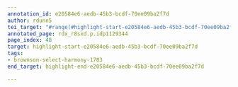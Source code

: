 ```yaml
---
annotation_id: e20584e6-aedb-45b3-bcdf-70ee09ba2f7d
author: rdunn5
tei_target: "#range(#highlight-start-e20584e6-aedb-45b3-bcdf-70ee09ba2f7d, #highlight-end-e20584e6-aedb-45b3-bcdf-70ee09ba2f7d)"
annotated_page: rdx_r8sxd.p.idp1129344
page_index: 48
target: highlight-start-e20584e6-aedb-45b3-bcdf-70ee09ba2f7d
tags:
- brownson-select-harmony-1783
end_target: highlight-end-e20584e6-aedb-45b3-bcdf-70ee09ba2f7d

---
```

